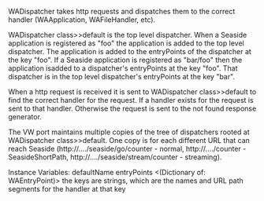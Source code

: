 WADispatcher takes http requests and dispatches them to the correct handler (WAApplication, WAFileHandler, etc). 

WADispatcher class>>default is the top level dispatcher. When a Seaside application is registered as "foo" the application is added to the top level dispatcher. The application is added to the entryPoints of the dispatcher at the key "foo". If a Seaside application is registered as "bar/foo" then the application isadded to a  dispatcher's entryPoints at the key "foo". That dispatcher is in the top level dispatcher's  entryPoints at the key "bar". 
  
When a http request is received it is sent to WADispatcher class>>default to find the correct handler for the request. If a handler exists for the request is sent to that handler. Otherwise the request is sent to the not found response generator.

The VW port maintains multiple copies of the tree of dispatchers rooted at WADispatcher class>>default. One copy is for each different URL that can reach Seaside (http://..../seaside/go/counter - normal, http://..../counter - SeasideShortPath, http://..../seaside/stream/counter - streaming). 

Instance Variables:
	defaultName	<String>
	entryPoints	<(Dictionary of: WAEntryPoint)>	 the keys are strings, which are the names and URL path segments for the handler at that key

